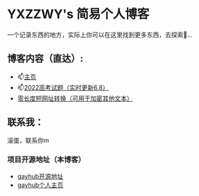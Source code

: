 # YXZZWY's 简易个人博客

一个记录东西的地方，实际上你可以在这里找到更多东西，去探索👀...

## 博客内容（直达）:

* 📫[主页](/index/index.html)
* 📫[2022高考试题（实时更新6.8）](/gk/gk.html)
* [零长度短网址转换（可用于加密其他文本）](/sx/zero-width-detection.html)

## 联系我：

滚蛋，联系你m

### 项目开源地址（本博客）

* [gayhub开源地址](https://github.com/yxzzwy/yxzzwy.github.io)
* [gayhub个人主页](https://github.com/yxzzwy)
